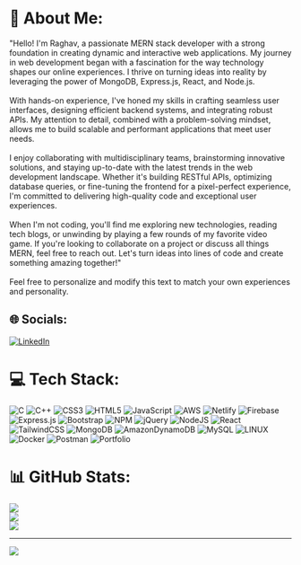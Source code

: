 # 💫 About Me:
"Hello! I'm Raghav, a passionate MERN stack developer with a strong foundation in creating dynamic and interactive web applications. My journey in web development began with a fascination for the way technology shapes our online experiences. I thrive on turning ideas into reality by leveraging the power of MongoDB, Express.js, React, and Node.js.<br><br>With  hands-on experience, I've honed my skills in crafting seamless user interfaces, designing efficient backend systems, and integrating robust APIs. My attention to detail, combined with a problem-solving mindset, allows me to build scalable and performant applications that meet user needs.<br><br>I enjoy collaborating with multidisciplinary teams, brainstorming innovative solutions, and staying up-to-date with the latest trends in the web development landscape. Whether it's building RESTful APIs, optimizing database queries, or fine-tuning the frontend for a pixel-perfect experience, I'm committed to delivering high-quality code and exceptional user experiences.<br><br>When I'm not coding, you'll find me exploring new technologies, reading tech blogs, or unwinding by playing a few rounds of my favorite video game. If you're looking to collaborate on a project or discuss all things MERN, feel free to reach out. Let's turn ideas into lines of code and create something amazing together!"<br><br>Feel free to personalize and modify this text to match your own experiences and personality.


## 🌐 Socials:
[![LinkedIn](https://img.shields.io/badge/LinkedIn-%230077B5.svg?logo=linkedin&logoColor=white)](https://linkedin.com/in/somani-raghav) 

# 💻 Tech Stack:
![C](https://img.shields.io/badge/c-%2300599C.svg?style=for-the-badge&logo=c&logoColor=white) ![C++](https://img.shields.io/badge/c++-%2300599C.svg?style=for-the-badge&logo=c%2B%2B&logoColor=white) ![CSS3](https://img.shields.io/badge/css3-%231572B6.svg?style=for-the-badge&logo=css3&logoColor=white) ![HTML5](https://img.shields.io/badge/html5-%23E34F26.svg?style=for-the-badge&logo=html5&logoColor=white) ![JavaScript](https://img.shields.io/badge/javascript-%23323330.svg?style=for-the-badge&logo=javascript&logoColor=%23F7DF1E) ![AWS](https://img.shields.io/badge/AWS-%23FF9900.svg?style=for-the-badge&logo=amazon-aws&logoColor=white) ![Netlify](https://img.shields.io/badge/netlify-%23000000.svg?style=for-the-badge&logo=netlify&logoColor=#00C7B7) ![Firebase](https://img.shields.io/badge/firebase-%23039BE5.svg?style=for-the-badge&logo=firebase) ![Express.js](https://img.shields.io/badge/express.js-%23404d59.svg?style=for-the-badge&logo=express&logoColor=%2361DAFB) ![Bootstrap](https://img.shields.io/badge/bootstrap-%23563D7C.svg?style=for-the-badge&logo=bootstrap&logoColor=white) ![NPM](https://img.shields.io/badge/NPM-%23000000.svg?style=for-the-badge&logo=npm&logoColor=white) ![jQuery](https://img.shields.io/badge/jquery-%230769AD.svg?style=for-the-badge&logo=jquery&logoColor=white) ![NodeJS](https://img.shields.io/badge/node.js-6DA55F?style=for-the-badge&logo=node.js&logoColor=white) ![React](https://img.shields.io/badge/react-%2320232a.svg?style=for-the-badge&logo=react&logoColor=%2361DAFB) ![TailwindCSS](https://img.shields.io/badge/tailwindcss-%2338B2AC.svg?style=for-the-badge&logo=tailwind-css&logoColor=white) ![MongoDB](https://img.shields.io/badge/MongoDB-%234ea94b.svg?style=for-the-badge&logo=mongodb&logoColor=white) ![AmazonDynamoDB](https://img.shields.io/badge/Amazon%20DynamoDB-4053D6?style=for-the-badge&logo=Amazon%20DynamoDB&logoColor=white) ![MySQL](https://img.shields.io/badge/mysql-%2300f.svg?style=for-the-badge&logo=mysql&logoColor=white) ![LINUX](https://img.shields.io/badge/Linux-FCC624?style=for-the-badge&logo=linux&logoColor=black) ![Docker](https://img.shields.io/badge/docker-%230db7ed.svg?style=for-the-badge&logo=docker&logoColor=white) ![Postman](https://img.shields.io/badge/Postman-FF6C37?style=for-the-badge&logo=postman&logoColor=white) ![Portfolio](https://img.shields.io/badge/Portfolio-%23000000.svg?style=for-the-badge&logo=firefox&logoColor=#FF7139)
# 📊 GitHub Stats:
![](https://github-readme-stats.vercel.app/api?username=techie-Raghav&theme=dark&hide_border=false&include_all_commits=true&count_private=true)<br/>
![](https://github-readme-streak-stats.herokuapp.com/?user=techie-Raghav&theme=dark&hide_border=false)<br/>
![](https://github-readme-stats.vercel.app/api/top-langs/?username=techie-Raghav&theme=dark&hide_border=false&include_all_commits=true&count_private=true&layout=compact)

---
[![](https://visitcount.itsvg.in/api?id=techie-Raghav&icon=0&color=0)](https://visitcount.itsvg.in)

<!-- Proudly created with GPRM ( https://gprm.itsvg.in ) -->
